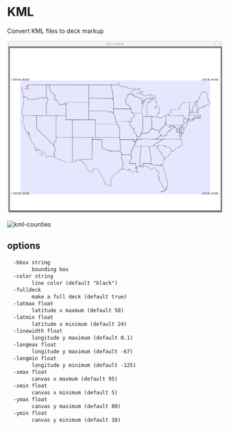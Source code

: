 # KML

Convert KML files to deck markup

![kml-example](us-states.png)

![kml-counties](us-county.png)

## options
```
  -bbox string
    	bounding box
  -color string
    	line color (default "black")
  -fulldeck
    	make a full deck (default true)
  -latmax float
    	latitude x maxmum (default 50)
  -latmin float
    	latitude x minimum (default 24)
  -linewidth float
    	longitude y maximum (default 0.1)
  -longmax float
    	longitude y maximum (default -67)
  -longmin float
    	longitude y minimum (default -125)
  -xmax float
    	canvas x maxmum (default 95)
  -xmin float
    	canvas x minimum (default 5)
  -ymax float
    	canvas y maximum (default 80)
  -ymin float
    	canvas y minimum (default 10)

```
